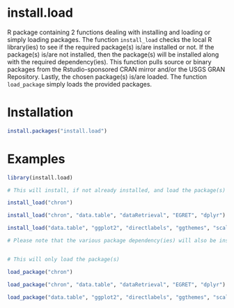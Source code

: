 # install.load

R package containing 2 functions dealing with installing and loading or simply loading packages. The function `install_load` checks the local R library(ies) to see if the required package(s) is/are installed or not. If the package(s) is/are not installed, then the package(s) will be installed along with the required dependency(ies). This function pulls source or binary packages from the Rstudio-sponsored CRAN mirror and/or the USGS GRAN Repository. Lastly, the chosen package(s) is/are loaded. The function `load_package` simply loads the provided packages.


# Installation

```R
install.packages("install.load")
```


# Examples
```R
library(install.load)

# This will install, if not already installed, and load the package(s)

install_load("chron")

install_load("chron", "data.table", "dataRetrieval", "EGRET", "dplyr")

install_load("data.table", "ggplot2", "directlabels", "ggthemes", "scales", "GGally", "vioplot", "beanplot")

# Please note that the various package dependency(ies) will also be installed, if not already installed, in the process of installing, if not already installed, the packages in each instance


# This will only load the package(s)

load_package("chron")

load_package("chron", "data.table", "dataRetrieval", "EGRET", "dplyr")

load_package("data.table", "ggplot2", "directlabels", "ggthemes", "scales", "GGally", "vioplot", "beanplot")
```

